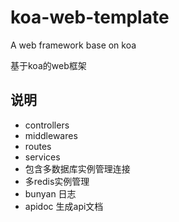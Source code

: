 # koa-web-template
A web framework base on koa

基于koa的web框架

## 说明

- controllers
- middlewares
- routes
- services 
- 包含多数据库实例管理连接
- 多redis实例管理
- bunyan 日志
- apidoc 生成api文档
 